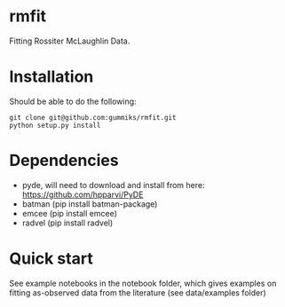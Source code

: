 # rmfit

Fitting Rossiter McLaughlin Data.

# Installation

Should be able to do the following:

```
git clone git@github.com:gummiks/rmfit.git
python setup.py install
```

# Dependencies

- pyde, will need to download and install from here: https://github.com/hpparvi/PyDE
- batman (pip install batman-package)
- emcee (pip install emcee)
- radvel (pip install radvel)

# Quick start
See example notebooks in the notebook folder, which gives examples on fitting as-observed data from the literature (see data/examples folder)
